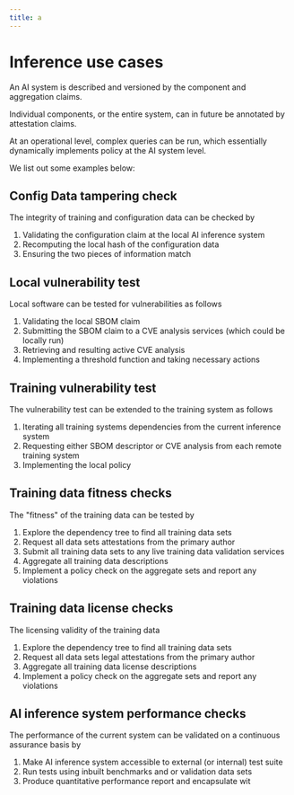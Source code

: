 ```yaml
---
title: a
---
```

# Inference use cases


An AI system is described and versioned by the component and aggregation claims. 

Individual components, or the entire system, can in future be annotated by attestation claims.

At an operational level, complex queries can be run, which essentially dynamically implements policy at the AI system level.

We list out some examples below:



## Config Data tampering check

The integrity of training and configuration data can be checked by

1. Validating the configuration claim at the local AI inference system
2. Recomputing the local hash of the configuration data
3. Ensuring the two pieces of information match 



## Local vulnerability test

Local software can be tested for vulnerabilities as follows 

1. Validating the local SBOM claim
2. Submitting the SBOM claim to a CVE analysis services (which could be locally run)
3. Retrieving and resulting active CVE analysis 
4. Implementing a threshold function and taking necessary actions



## Training vulnerability test

The vulnerability test can be extended to the training system as follows 



1. Iterating all training systems dependencies from the current inference system 
2. Requesting either SBOM descriptor or CVE analysis from each remote training system
3. Implementing the local policy 



## Training data fitness checks

The "fitness" of the training data can be tested by 

1. Explore the dependency tree to find all training data sets 
2. Request all data sets attestations from the primary author 
3. Submit all training data sets to any live training data validation services
4. Aggregate all training data descriptions 
5. Implement a policy check on the aggregate sets and report any violations

## Training data license checks

The licensing validity of the training data 

1. Explore the dependency tree to find all training data sets 
2. Request all data sets legal attestations from the primary author 
3. Aggregate all training data license descriptions 
4. Implement a policy check on the aggregate sets and report any violations



## AI inference system performance checks

The performance of the current system can be validated on a continuous assurance basis by

1. Make AI inference system accessible to external (or internal) test suite
2. Run tests using inbuilt benchmarks and or validation data sets
3. Produce quantitative performance report and encapsulate wit